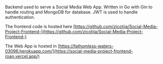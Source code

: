 Backend used to serve a Social Media Web App. Written in Go with Gin to handle routing and MongoDB for database. JWT is used to handle authentication.

The frontend code is hosted here [https://github.com/zicotjia/Social-Media-Project-Frontend-](https://github.com/zicotjia/Social-Media-Project-Frontend-)

The Web App is hosted in [https://fathomless-waters-03096.herokuapp.com/](https://social-media-project-frontend-roan.vercel.app/)

